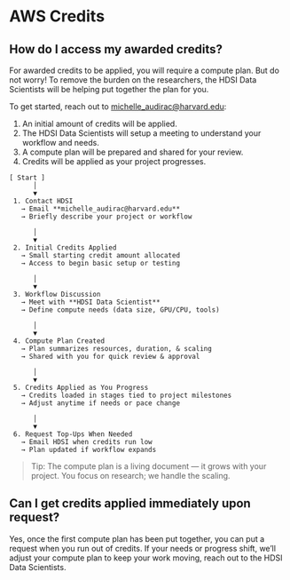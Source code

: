 # AWS Credits

## How do I access my awarded credits?

For awarded credits to be applied, you will require a compute plan. But do not worry! To remove the burden on the researchers, the HDSI Data Scientists will be helping put together the plan for you. 

To get started, reach out to michelle_audirac@harvard.edu:

1. An initial amount of credits will be applied.
2. The HDSI Data Scientists will setup a meeting to understand your workflow and needs. 
3. A compute plan will be prepared and shared for your review. 
4. Credits will be applied as your project progresses.

```
[ Start ]
      │
      ▼
 1. Contact HDSI
   → Email **michelle_audirac@harvard.edu**
   → Briefly describe your project or workflow

      │
      ▼
 2. Initial Credits Applied
   → Small starting credit amount allocated
   → Access to begin basic setup or testing

      │
      ▼
 3. Workflow Discussion
   → Meet with **HDSI Data Scientist**
   → Define compute needs (data size, GPU/CPU, tools)

      │
      ▼
 4. Compute Plan Created
   → Plan summarizes resources, duration, & scaling
   → Shared with you for quick review & approval

      │
      ▼
 5. Credits Applied as You Progress
   → Credits loaded in stages tied to project milestones
   → Adjust anytime if needs or pace change

      │
      ▼
 6. Request Top-Ups When Needed
   → Email HDSI when credits run low
   → Plan updated if workflow expands

```

>Tip: The compute plan is a living document — it grows with your project.
You focus on research; we handle the scaling.

## Can I get credits applied immediately upon request?
Yes, once the first compute plan has been put together, you can put a request when you run out of credits. If your needs or progress shift, we’ll adjust your compute plan to keep your work moving, reach out to the HDSI Data Scientists.